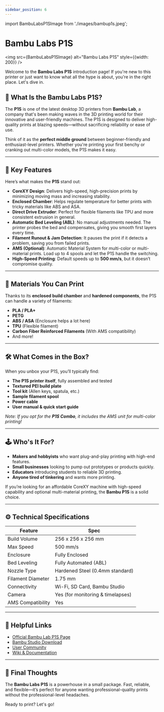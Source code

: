 ```yaml
---
sidebar_position: 6
---
```


import BambuLabsP1SImage from './images/bambup1s.jpeg';

# Bambu Labs P1S
<img src={BambuLabsP1SImage} alt="Bambu Labs P1S" style={{width: 200}} />

Welcome to the **Bambu Labs P1S** introduction page! If you're new to this printer or just want to know what all the hype is about, you're in the right place. Let's dive in.

## 🚀 What Is the Bambu Labs P1S?

The **P1S** is one of the latest desktop 3D printers from **Bambu Lab**, a company that's been making waves in the 3D printing world for their innovative and user-friendly machines. The P1S is designed to deliver high-quality prints at blazing speeds—without sacrificing reliability or ease of use.

Think of it as the **perfect middle ground** between beginner-friendly and enthusiast-level printers. Whether you're printing your first benchy or cranking out multi-color models, the P1S makes it easy.

---

## 🔧 Key Features

Here’s what makes the **P1S** stand out:

- **CoreXY Design**: Delivers high-speed, high-precision prints by minimizing moving mass and increasing stability.
- **Enclosed Chamber**: Helps regulate temperature for better prints with tricky materials like ABS and ASA.
- **Direct Drive Extruder**: Perfect for flexible filaments like TPU and more consistent extrusion in general.
- **Automatic Bed Leveling (ABL)**: No manual adjustments needed. The printer probes the bed and compensates, giving you smooth first layers every time.
- **Filament Runout & Jam Detection**: It pauses the print if it detects a problem, saving you from failed prints.
- **AMS (Optional)**: Automatic Material System for multi-color or multi-material prints. Load up to 4 spools and let the P1S handle the switching.
- **High-Speed Printing**: Default speeds up to **500 mm/s**, but it doesn’t compromise quality.

---

## 🎨 Materials You Can Print

Thanks to its **enclosed build chamber** and **hardened components**, the P1S can handle a variety of filaments:

- **PLA / PLA+**
- **PETG**
- **ABS / ASA** (Enclosure helps a lot here)
- **TPU** (Flexible filament)
- **Carbon Fiber Reinforced Filaments** (With AMS compatibility)
- And more!

---

## 🛠️ What Comes in the Box?

When you unbox your P1S, you’ll typically find:

- **The P1S printer itself**, fully assembled and tested
- **Textured PEI build plate**
- **Tool kit** (Allen keys, spatula, etc.)
- **Sample filament spool**
- **Power cable**
- **User manual & quick start guide**

*Note: If you opt for the **P1S Combo**, it includes the AMS unit for multi-color printing!*

---

## 🕹️ Who's It For?

- **Makers and hobbyists** who want plug-and-play printing with high-end features.
- **Small businesses** looking to pump out prototypes or products quickly.
- **Educators** introducing students to reliable 3D printing.
- **Anyone tired of tinkering** and wants more printing.

If you’re looking for an affordable CoreXY machine with high-speed capability and optional multi-material printing, the **Bambu P1S** is a solid choice.

---

## ⚙️ Technical Specifications

| Feature              | Spec                          |
|----------------------|-------------------------------|
| Build Volume         | 256 x 256 x 256 mm            |
| Max Speed            | 500 mm/s                      |
| Enclosure            | Fully Enclosed                |
| Bed Leveling         | Fully Automated (ABL)         |
| Nozzle Type          | Hardened Steel (0.4mm standard) |
| Filament Diameter    | 1.75 mm                       |
| Connectivity         | Wi-Fi, SD Card, Bambu Studio  |
| Camera               | Yes (for monitoring & timelapses) |
| AMS Compatibility    | Yes                           |

---

## 🔗 Helpful Links

- [Official Bambu Lab P1S Page](https://www.bambulab.com/en/p1s)
- [Bambu Studio Download](https://www.bambulab.com/en/download)
- [User Community](https://forum.bambulab.com/)
- [Wiki & Documentation](https://wiki.bambulab.com/en/home)

---

## 👋 Final Thoughts

The **Bambu Labs P1S** is a powerhouse in a small package. Fast, reliable, and flexible—it’s perfect for anyone wanting professional-quality prints without the professional-level headaches.

Ready to print? Let's go!